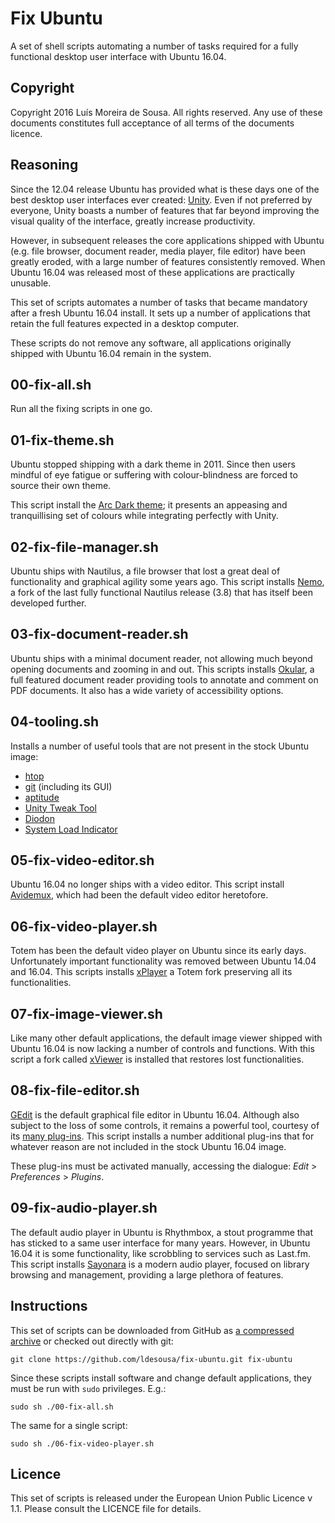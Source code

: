 Fix Ubuntu
==========

A set of shell scripts automating a number of tasks required for a fully
functional desktop user interface with Ubuntu 16.04.

Copyright
--------------------------------------------------------------------------------

Copyright 2016 Luís Moreira de Sousa. All rights reserved.
Any use of these documents constitutes full acceptance of all terms of the
documents licence.

Reasoning
---------

Since the 12.04 release Ubuntu has provided what is these days one of the best 
desktop user interfaces ever created: [Unity](http://unity.ubuntu.com/). Even 
if not preferred by everyone, Unity boasts a number of features that far beyond 
improving the visual quality of the interface, greatly increase productivity.

However, in subsequent releases the core applications shipped with Ubuntu (e.g.
file browser, document reader, media player, file editor) have been greatly
eroded, with a large number of features consistently removed. When Ubuntu 16.04
was released most of these applications are practically unusable.

This set of scripts automates a number of tasks that became mandatory after a
fresh Ubuntu 16.04 install. It sets up a number of applications that retain the
full features expected in a desktop computer.

These scripts do not remove any software, all applications originally shipped
with Ubuntu 16.04 remain in the system.

00-fix-all.sh
-------------

Run all the fixing scripts in one go.

01-fix-theme.sh
---------------

Ubuntu stopped shipping with a dark theme in 2011. Since then users mindful of
eye fatigue or suffering with colour-blindness are forced to source their own 
theme.

This script install the [Arc Dark theme](https://github.com/horst3180/Arc-theme); 
it presents an appeasing and tranquillising set of colours while integrating 
perfectly with Unity.

02-fix-file-manager.sh
----------------------

Ubuntu ships with Nautilus, a file browser that lost a great deal of
functionality and graphical agility some years ago. This script installs 
[Nemo](https://github.com/linuxmint/nemo), a fork of the last fully functional 
Nautilus release (3.8) that has itself been developed further.

03-fix-document-reader.sh
-------------------------

Ubuntu ships with a minimal document reader, not allowing much beyond opening
documents and zooming in and out. This scripts installs 
[Okular](https://okular.kde.org/), a full featured document reader providing 
tools to annotate and comment on PDF documents. It also has a wide variety of 
accessibility options.

04-tooling.sh
-------------

Installs a number of useful tools that are not present in the stock Ubuntu 
image: 

 - [htop](http://hisham.hm/htop/)
 - [git](https://git-scm.com/) (including its GUI)
 - [aptitude](https://wiki.debian.org/Aptitude) 
 - [Unity Tweak Tool](https://launchpad.net/unity-tweak-tool)
 - [Diodon](https://wiki.ubuntu.com/Diodon)
 - [System Load Indicator](https://launchpad.net/indicator-multiload)

05-fix-video-editor.sh
----------------------

Ubuntu 16.04 no longer ships with a video editor. This script install 
[Avidemux](http://www.avidemux.org/), which had been the default video editor 
heretofore.

06-fix-video-player.sh
----------------------

Totem has been the default video player on Ubuntu since its early days. 
Unfortunately important functionality was removed between Ubuntu 14.04 and 
16.04. This scripts installs [xPlayer](https://github.com/linuxmint/xplayer) a 
Totem fork preserving all its functionalities.

07-fix-image-viewer.sh
----------------------

Like many other default applications, the default image viewer shipped with 
Ubuntu 16.04 is now lacking a number of controls and functions. With this 
script a fork called [xViewer](https://github.com/linuxmint/xviewer) is 
installed that restores lost functionalities.

08-fix-file-editor.sh
---------------------

[GEdit](https://wiki.gnome.org/Apps/Gedit) is the default graphical file editor 
in Ubuntu 16.04. Although also subject to the loss of some controls, it remains 
a powerful tool, courtesy of its [many plug-ins](https://wiki.gnome.org/Apps/Gedit/PluginsLists). 
This script installs a number additional plug-ins that for whatever reason are 
not included in the stock Ubuntu 16.04 image.

These plug-ins must be activated manually, accessing the dialogue: *Edit* > 
*Preferences* > *Plugins*.

09-fix-audio-player.sh
----------------------

The default audio player in Ubuntu is Rhythmbox, a stout programme that has 
sticked to a same user interface for many years. However, in Ubuntu 16.04 it is
some functionality, like scrobbling to services such as Last.fm. This script 
installs [Sayonara](http://sayonara-player.com) is a modern audio player, 
focused on library browsing and management, providing a large plethora of 
features.

Instructions
------------

This set of scripts can be downloaded from GitHub as 
[a compressed archive](https://github.com/ldesousa/fix-ubuntu/archive/master.zip) 
or checked out directly with git:

`git clone https://github.com/ldesousa/fix-ubuntu.git fix-ubuntu`

Since these scripts install software and change default applications, they must 
be run with `sudo` privileges. E.g.:

`sudo sh ./00-fix-all.sh`

The same for a single script:

`sudo sh ./06-fix-video-player.sh`

Licence
-------

This set of scripts is released under the European Union Public Licence v 1.1.
Please consult the LICENCE file for details.
